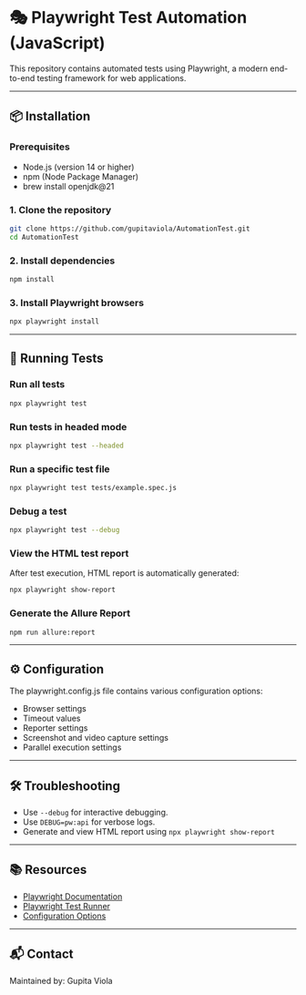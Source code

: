 
# 🎭 Playwright Test Automation (JavaScript)

This repository contains automated tests using Playwright, a modern end-to-end testing framework for web applications.

---

## 📦 Installation

### Prerequisites
- Node.js (version 14 or higher)
- npm (Node Package Manager)
- brew install openjdk@21

### 1. Clone the repository
```bash
git clone https://github.com/gupitaviola/AutomationTest.git
cd AutomationTest
```

### 2. Install dependencies
```bash
npm install
```

### 3. Install Playwright browsers
```bash
npx playwright install
```

---

## 🚀 Running Tests

### Run all tests
```bash
npx playwright test
```

### Run tests in headed mode
```bash
npx playwright test --headed
```

### Run a specific test file
```bash
npx playwright test tests/example.spec.js
```

### Debug a test
```bash
npx playwright test --debug
```

### View the HTML test report
After test execution, HTML report is automatically generated:

```bash
npx playwright show-report
```
### Generate the Allure Report
```bash
npm run allure:report
```

---

## ⚙️ Configuration
The playwright.config.js file contains various configuration options:

- Browser settings
- Timeout values
- Reporter settings
- Screenshot and video capture settings
- Parallel execution settings

---

## 🛠 Troubleshooting

- Use `--debug` for interactive debugging.
- Use `DEBUG=pw:api` for verbose logs.
- Generate and view HTML report using `npx playwright show-report`

---

## 📚 Resources

- [Playwright Documentation](https://playwright.dev)
- [Playwright Test Runner](https://playwright.dev/docs/test-intro)
- [Configuration Options](https://playwright.dev/docs/test-configuration)

---

## 📬 Contact

Maintained by: Gupita Viola